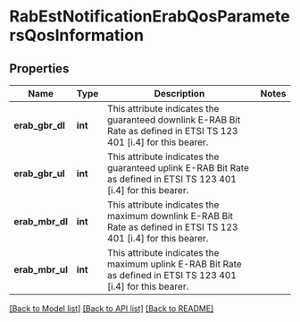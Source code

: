 # RabEstNotificationErabQosParametersQosInformation

## Properties
Name | Type | Description | Notes
------------ | ------------- | ------------- | -------------
**erab_gbr_dl** | **int** | This attribute indicates the guaranteed downlink E-RAB Bit Rate as defined in ETSI TS 123 401 [i.4] for this bearer. | 
**erab_gbr_ul** | **int** | This attribute indicates the guaranteed uplink E-RAB Bit Rate as defined in ETSI TS 123 401 [i.4] for this bearer. | 
**erab_mbr_dl** | **int** | This attribute indicates the maximum downlink E-RAB Bit Rate as defined in ETSI TS 123 401 [i.4] for this bearer. | 
**erab_mbr_ul** | **int** | This attribute indicates the maximum uplink E-RAB Bit Rate as defined in ETSI TS 123 401 [i.4] for this bearer. | 

[[Back to Model list]](../README.md#documentation-for-models) [[Back to API list]](../README.md#documentation-for-api-endpoints) [[Back to README]](../README.md)

